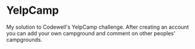 # YelpCamp
My solution to Codewell's YelpCamp challenge.
After creating an account you can add your own campground and comment on other peoples' campgrounds.
